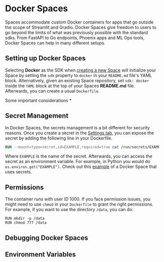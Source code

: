# Docker Spaces

Spaces accommodate custom Docker containers for apps that go outside the scope of Streamlit and Gradio. Docker Spaces give freedom to users to go beyond the limits of what was previously possible with the standard sdks. From FastAPI to Go endpoints, Phoenix apps and ML Ops tools, Docker Spaces can help in many different setups.

## Setting up Docker Spaces

Selecting **Docker** as the SDK when [creating a new Space](https://huggingface.co/new-space) will initialize your Space by setting the `sdk` property to `docker` in your `README.md` file's YAML block. Alternatively, given an existing Space repository, set `sdk: docker` inside the `YAML` block at the top of your Spaces **README.md** file. Afterwards, you can create a usual `Dockerfile`.

Some important considerations
* 


## Secret Management

In Docker Spaces, the secrets management is a bit different for security reasons. Once you create a secret in the [Settings tab](./spaces-overview#managing-secrets), you can expose the secret by adding the following line in your Dockerfile.

```Dockerfile
RUN --mount=type=secret,id=EXAMPLE,required=true cat /run/secrets/EXAMPLE > /example
```

Where `EXAMPLE` is the name of the secret. Afterwards, you can access the secret as an environment variable. For example, in Python you would do `os.environ.get("EXAMPLE")`. Check out this [example](https://huggingface.co/spaces/DockerTemplates/secret-example) of a Docker Space that uses secrets.

## Permissions

The container runs with user ID 1000. If you face permission issues, you might need to use `chmod` in your `Dockerfile` to grant the right permissions. For example, if you want to use the directory `/data`, you can do:

```
RUN mkdir -p /data
RUN chmod 777 /data
```

## Debugging Docker Spaces

## Environment Variables
